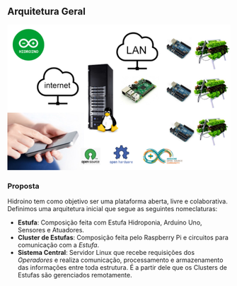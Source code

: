 ## Arquitetura Geral

![arquitetura geral](https://github.com/avandrevitor/hidroino/blob/master/project/images/arquitetural_geral.jpg)

### Proposta

Hidroino tem como objetivo ser uma plataforma aberta, livre e colaborativa. Definimos uma arquitetura inicial que segue as seguintes nomeclaturas:

- **Estufa**: Composição feita com Estufa Hidroponia, Arduino Uno, Sensores e Atuadores.
- **Cluster de Estufas**: Composição feita pelo Raspberry Pi e circuitos para comunicação com a *Estufa*.
- **Sistema Central**: Servidor Linux que recebe requisições dos *Operadores* e realiza comunicação, processamento e armazenamento das informações entre toda estrutura. É a partir dele que os Clusters de Estufas são gerenciados remotamente.
